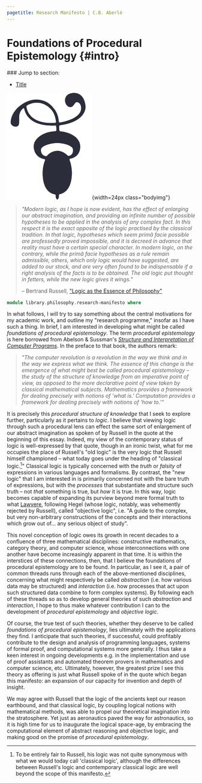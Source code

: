```yaml
---
pagetitle: Research Manifesto | C.B. Aberlé
---
```


# Foundations of Procedural Epistemology {#intro}
<nav class="contents">
### Jump to section:

* [Title](#intro)

![](img/decotwo2.png){width=24px class="bodyimg"}
</nav>

> *"Modern logic, as I hope is now evident, has the effect of enlarging our abstract imagination, and providing an infinite number of possible hypotheses to be applied in the analysis of any complex fact. In this respect it is the exact opposite of the logic practised by the classical tradition. In that logic, hypotheses which seem primâ facie possible are professedly proved impossible, and it is decreed in advance that reality must have a certain special character. In modern logic, on the contrary, while the primâ facie hypotheses as a rule remain admissible, others, which only logic would have suggested, are added to our stock, and are very often found to be indispensable if a right analysis of the facts is to be obtained. The old logic put thought in fetters, while the new logic gives it wings."*
>
> – Bertrand Russell, ["Logic as the Essence of Philosophy"](https://ncatlab.org/nlab/show/Logic+as+the+Essence+of+Philosophy)

```agda
module library.philosophy.research-manifesto where
```

In what follows, I will try to say something about the central motivations for my academic work, and outline my "research programme," insofar as I have such a thing. In brief, I am interested in developing what might be called *foundations of procedural epistemology*. The term *procedural epistemology* is here borrowed from Abelson & Sussman's [*Structure and Interpretation of Computer Programs*](https://mitpress.mit.edu/sites/default/files/sicp/index.html). In the preface to that book, the authors remark:

> *"The computer revolution is a revolution in the way we think and in the way we express what we think. The essence of this change is the emergence of what might best be called *procedural epistemology* – the study of the structure of knowledge from an imperative point of view, as opposed to the more declarative point of view taken by classical mathematical subjects. Mathematics provides a framework for dealing precisely with notions of 'what is.' Computation provides a framework for dealing precisely with notions of 'how to.'"*

It is precisely this *procedural structure of knowledge* that I seek to explore further, particularly as it pertains to *logic*. I believe that viewing logic through such a procedural lens can effect the same sort of enlargement of our abstract imagination as spoken of by Russell in the quote at the beginning of this essay. Indeed, my view of the contemporary status of logic is well-expressed by that quote, though in an ironic twist, what for me occupies the place of Russell's "old logic" is the very logic that Russell himself championed – what today goes under the heading of "classical logic.[^1]" Classical logic is typically concerned with the *truth* or *falsity* of expressions in various languages and formalisms. By contrast, the "new logic" that I am interested in is primarily concerned not with the bare truth of expressions, but with the *processes* that substantiate and structure such truth – not *that* something is true, but *how* it is true. In this way, logic becomes capable of expanding its purview beyond mere formal truth to what [Lawvere](https://ncatlab.org/nlab/show/Tools+for+the+advancement+of+objective+logic), following Hegel (whose logic, notably, was vehemently rejected by Russell), called "objective logic", i.e. "A guide to the complex, but very non-arbitrary constructions of the concepts and their interactions which grow out of... any serious object of study".

This novel conception of logic owes its growth in recent decades to a confluence of three mathematical disciplines: constructive mathematics, category theory, and computer science, whose interconnections with one another have become increasingly apparent in that time. It is within the interstices of these connections, then, that I believe the foundations of procedural epistemology are to be found. In particular, as I see it, a pair of common threads runs through each of the above-mentioned disciplines, concerning what might respectively be called *abstraction* (i.e. how various data may be structured) and *interaction* (i.e. how processes that act upon such structured data combine to form complex systems). By following each of these threads so as to develop general theories of such *abstraction* and *interaction*, I hope to thus make whatever contribution I can to the development of *procedural epistemology* and *objective logic*.

Of course, the true test of such theories, whether they deserve to be called *foundations of procedural epistemology*, lies ultimately with the applications they find. I anticipate that such theories, if successful, could profitably contribute to the design and analysis of programming languages, systems of formal proof, and computational systems more generally. I thus take a keen interest in ongoing developments e.g. in the implementation and use of proof assistants and automated theorem provers in mathematics and computer science, etc. Ultimately, however, the greatest prize I see this theory as offering is just what Russell spoke of in the quote which began this manifesto: an expansion of our capacity for invention and depth of insight.

We may agree with Russell that the logic of the ancients kept our reason earthbound, and that classical logic, by coupling logical notions with mathematical methods, was able to propel our theoretical imagination into the stratosphere. Yet just as aeronautics paved the way for astronautics, so it is high time for us to inaugurate the logical space-age, by embracing the computational element of abstract reasoning and objective logic, and making good on the promise of *procedural epistemology*.

[^1]: To be entirely fair to Russell, his logic was not quite synonymous with what we would today call 'classical logic', although the differences between Russell's logic and contemporary classical logic are well beyond the scope of this manifesto.